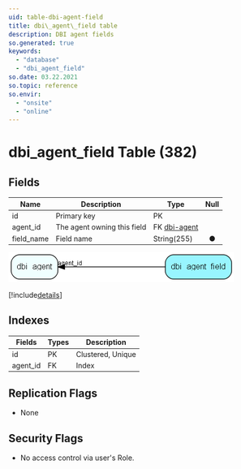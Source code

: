```yaml
---
uid: table-dbi-agent-field
title: dbi\_agent\_field table
description: DBI agent fields
so.generated: true
keywords:
  - "database"
  - "dbi_agent_field"
so.date: 03.22.2021
so.topic: reference
so.envir:
  - "onsite"
  - "online"
---
```


# dbi\_agent\_field Table (382)

## Fields

| Name | Description | Type | Null |
|------|-------------|------|:----:|
|id|Primary key|PK| |
|agent\_id|The agent owning this field|FK [dbi-agent](dbi-agent.md)| |
|field\_name|Field name|String(255)|&#x25CF;|


![dbi_agent_field table relationship diagram](./media/dbi_agent_field.png)

[!include[details](./includes/dbi-agent-field.md)]

## Indexes

| Fields | Types | Description |
|--------|-------|-------------|
|id |PK |Clustered, Unique |
|agent\_id |FK |Index |

## Replication Flags

* None

## Security Flags

* No access control via user's Role.


